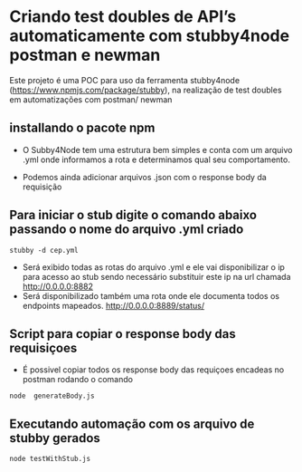 # Criando test doubles de API’s automaticamente com stubby4node postman e newman

Este projeto é uma POC para uso da ferramenta stubby4node (https://www.npmjs.com/package/stubby), na realização de test doubles em automatizações com  postman/ newman

## installando o pacote npm 

- O Subby4Node tem uma estrutura bem simples e conta com um arquivo .yml onde informamos a rota e determinamos qual seu comportamento.
 
- Podemos ainda adicionar arquivos .json com o response body da requisição

 ## Para iniciar o stub digite o comando abaixo passando o nome do arquivo .yml  criado

`stubby -d cep.yml`

- Será exibido todas as rotas do arquivo .yml e ele vai disponibilizar o ip para acesso ao stub sendo necessário substituir este ip na url chamada 
http://0.0.0.0:8882
- Será disponibilizado também uma rota onde ele documenta todos os endpoints mapeados. 
http://0.0.0.0:8889/status/


## Script para copiar o response body das requisiçoes

- É possivel copiar todos os response body das requiçoes encadeas no postman rodando o comando 

`node  generateBody.js `

## Executando automação com os arquivo de stubby gerados

`node testWithStub.js`